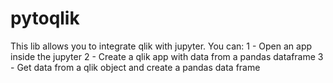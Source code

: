# pytoqlik
This lib allows you to integrate qlik with jupyter. You can: 1 - Open an app inside the jupyter 2 - Create a qlik app with data from a pandas dataframe 3 - Get data from a qlik object and create a pandas data frame
